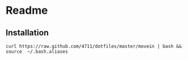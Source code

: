 # Readme

## Installation
 
    curl https://raw.github.com/4711/dotfiles/master/movein | bash && source  ~/.bash.aliases

